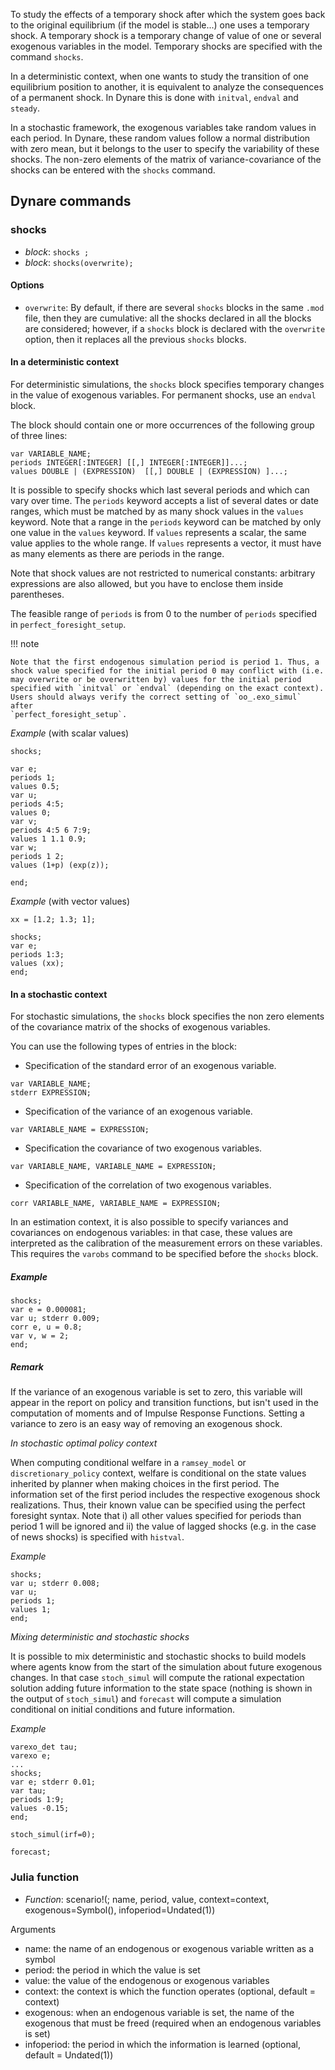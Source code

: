 To study the effects of a temporary shock
after which the system goes back to the original equilibrium (if the
model is stable...) one uses a temporary shock. A temporary shock is a temporary change of value
of one or several exogenous variables in the model. Temporary shocks are
specified with the command `shocks`.

In a deterministic context, when one wants to study the transition of
one equilibrium position to another, it is equivalent to analyze the
consequences of a permanent shock. In Dynare this is done with `initval`,
`endval` and `steady`.

In a stochastic framework, the exogenous variables take random values in
each period. In Dynare, these random values follow a normal distribution
with zero mean, but it belongs to the user to specify the variability of
these shocks. The non-zero elements of the matrix of variance-covariance
of the shocks can be entered with the `shocks` command.

## Dynare commands

### shocks
- *block*: `shocks ;` 
- *block*: `shocks(overwrite);`

#### Options

- `overwrite`: By default, if there are several `shocks` blocks
in the same `.mod` file, then they are cumulative: all the shocks
declared in all the blocks are considered; however, if a `shocks` block is declared with the `overwrite` option, then it
replaces all the previous `shocks` blocks.

#### In a deterministic context

For deterministic simulations, the `shocks` block specifies temporary
changes in the value of exogenous variables. For permanent shocks, use
an `endval` block.

The block should contain one or more occurrences of the following group
of three lines:

```
var VARIABLE_NAME;
periods INTEGER[:INTEGER] [[,] INTEGER[:INTEGER]]...;
values DOUBLE | (EXPRESSION)  [[,] DOUBLE | (EXPRESSION) ]...;
```

It is possible to specify shocks which last several periods and which
can vary over time. The `periods` keyword accepts a list of several
dates or date ranges, which must be matched by as many shock values in
the `values` keyword. Note that a range in the `periods` keyword can be
matched by only one value in the `values` keyword. If `values`
represents a scalar, the same value applies to the whole range. If
`values` represents a vector, it must have as many elements as there are
periods in the range.

Note that shock values are not restricted to numerical constants:
arbitrary expressions are also allowed, but you have to enclose them
inside parentheses.

The feasible range of `periods` is from 0 to the number of `periods`
specified in `perfect_foresight_setup`.

!!! note

    Note that the first endogenous simulation period is period 1. Thus, a
    shock value specified for the initial period 0 may conflict with (i.e.
    may overwrite or be overwritten by) values for the initial period
    specified with `initval` or `endval` (depending on the exact context).
    Users should always verify the correct setting of `oo_.exo_simul` after
    `perfect_foresight_setup`.

*Example* (with scalar values)

```
shocks;

var e;
periods 1;
values 0.5;
var u;
periods 4:5;
values 0;
var v;
periods 4:5 6 7:9;
values 1 1.1 0.9;
var w;
periods 1 2;
values (1+p) (exp(z));

end;
```

*Example* (with vector values)

```
xx = [1.2; 1.3; 1];

shocks;
var e;
periods 1:3;
values (xx);
end;
```


#### In a stochastic context

For stochastic simulations, the `shocks` block specifies the non zero
elements of the covariance matrix of the shocks of exogenous variables.

You can use the following types of entries in the block:

-   Specification of the standard error of an exogenous variable.

```
var VARIABLE_NAME; 
stderr EXPRESSION;
```

-   Specification of the variance of an exogenous variable.

```
var VARIABLE_NAME = EXPRESSION;
```

-   Specification the covariance of two exogenous variables.

```
var VARIABLE_NAME, VARIABLE_NAME = EXPRESSION;
```

-   Specification of the correlation of two exogenous variables.

```
corr VARIABLE_NAME, VARIABLE_NAME = EXPRESSION;
```

In an estimation context, it is also possible to specify variances and
covariances on endogenous variables: in that case, these values are
interpreted as the calibration of the measurement errors on these
variables. This requires the `varobs` command to be specified before the
`shocks` block.

##### Example

```
shocks;
var e = 0.000081;
var u; stderr 0.009;
corr e, u = 0.8;
var v, w = 2;
end;
```

##### Remark

If the variance of an exogenous variable is set to zero, this variable
will appear in the report on policy and transition functions, but isn't
used in the computation of moments and of Impulse Response Functions.
Setting a variance to zero is an easy way of removing an exogenous
shock.


*In stochastic optimal policy context*

When computing conditional welfare in a `ramsey_model` or
`discretionary_policy` context, welfare is conditional on the state
values inherited by planner when making choices in the first period. The
information set of the first period includes the respective exogenous
shock realizations. Thus, their known value can be specified using the
perfect foresight syntax. Note that i) all other values specified for
periods than period 1 will be ignored and ii) the value of lagged shocks
(e.g. in the case of news shocks) is specified with `histval`.

*Example*

```
shocks;
var u; stderr 0.008;
var u;
periods 1;
values 1;
end;
```

*Mixing deterministic and stochastic shocks*

It is possible to mix deterministic and stochastic shocks to build
models where agents know from the start of the simulation about future
exogenous changes. In that case `stoch_simul` will compute the rational
expectation solution adding future information to the state space
(nothing is shown in the output of `stoch_simul`) and `forecast` will
compute a simulation conditional on initial conditions and future
information.

*Example*

```
varexo_det tau;
varexo e;
...
shocks;
var e; stderr 0.01;
var tau;
periods 1:9;
values -0.15;
end;

stoch_simul(irf=0);

forecast;
```
### Julia function

- *Function*: scenario!(; name, period, value, context=context,
  exogenous=Symbol(), infoperiod=Undated(1)) 

Arguments

- name: the name of an endogenous or exogenous variable written as a
  symbol
- period: the period in which the value is set
- value: the value of the endogenous or exogenous variables
- context: the context is which the function operates (optional,
  default = context)
- exogenous: when an endogenous variable is set, the name of the
  exogenous that must be freed (required when an endogenous variables
  is set)
- infoperiod: the period in which the information is learned
  (optional, default = Undated(1))
  